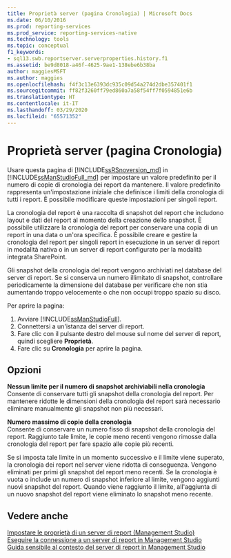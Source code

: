 ```yaml
---
title: Proprietà server (pagina Cronologia) | Microsoft Docs
ms.date: 06/10/2016
ms.prod: reporting-services
ms.prod_service: reporting-services-native
ms.technology: tools
ms.topic: conceptual
f1_keywords:
- sql13.swb.reportserver.serverproperties.history.f1
ms.assetid: be9d8018-a46f-4625-9ae1-138ebe6b38ba
author: maggiesMSFT
ms.author: maggies
ms.openlocfilehash: f4f3c13e6393dc935c09d54a274d2dbe357401f1
ms.sourcegitcommit: ff82f3260ff79ed860a7a58f54ff7f0594851e6b
ms.translationtype: HT
ms.contentlocale: it-IT
ms.lasthandoff: 03/29/2020
ms.locfileid: "65571352"
---
```

# <a name="server-properties-history-page"></a>Proprietà server (pagina Cronologia)
  Usare questa pagina di [!INCLUDE[ssRSnoversion_md](../../includes/ssrsnoversion-md.md)] in [!INCLUDE[ssManStudioFull_md](../../includes/ssmanstudiofull-md.md)] per impostare un valore predefinito per il numero di copie di cronologia dei report da mantenere. Il valore predefinito rappresenta un'impostazione iniziale che definisce i limiti della cronologia di tutti i report. È possibile modificare queste impostazioni per singoli report.  
  
 La cronologia del report è una raccolta di snapshot del report che includono layout e dati del report al momento della creazione dello snapshot. È possibile utilizzare la cronologia del report per conservare una copia di un report in una data o un'ora specifica. È possibile creare e gestire la cronologia del report per singoli report in esecuzione in un server di report in modalità nativa o in un server di report configurato per la modalità integrata SharePoint.  
  
 Gli snapshot della cronologia del report vengono archiviati nel database del server di report. Se si conserva un numero illimitato di snapshot, controllare periodicamente la dimensione del database per verificare che non stia aumentando troppo velocemente o che non occupi troppo spazio su disco.  
  
 Per aprire la pagina:
 1) Avviare [!INCLUDE[ssManStudioFull](../../includes/ssmanstudiofull-md.md)].
 2) Connettersi a un'istanza del server di report.
 3) Fare clic con il pulsante destro del mouse sul nome del server di report, quindi scegliere **Proprietà**.
 4) Fare clic su **Cronologia** per aprire la pagina.  
  
## <a name="options"></a>Opzioni  
 **Nessun limite per il numero di snapshot archiviabili nella cronologia**  
 Consente di conservare tutti gli snapshot della cronologia del report. Per mantenere ridotte le dimensioni della cronologia del report sarà necessario eliminare manualmente gli snapshot non più necessari.  
  
 **Numero massimo di copie della cronologia**  
 Consente di conservare un numero fisso di snapshot della cronologia del report. Raggiunto tale limite, le copie meno recenti vengono rimosse dalla cronologia del report per fare spazio alle copie più recenti.  
  
 Se si imposta tale limite in un momento successivo e il limite viene superato, la cronologia dei report nel server viene ridotta di conseguenza. Vengono eliminati per primi gli snapshot del report meno recenti. Se la cronologia è vuota o include un numero di snapshot inferiore al limite, vengono aggiunti nuovi snapshot del report. Quando viene raggiunto il limite, all'aggiunta di un nuovo snapshot del report viene eliminato lo snapshot meno recente.  
  
## <a name="see-also"></a>Vedere anche  
 [Impostare le proprietà di un server di report &#40;Management Studio&#41;](../../reporting-services/tools/set-report-server-properties-management-studio.md)   
 [Eseguire la connessione a un server di report in Management Studio](../../reporting-services/tools/connect-to-a-report-server-in-management-studio.md)   
 [Guida sensibile al contesto del server di report in Management Studio](../../reporting-services/tools/report-server-in-management-studio-f1-help.md)  
  
  
